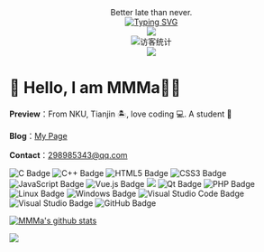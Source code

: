 <div align="center">
    Better late than never.


  <!-- dynamic typing effect 动态打字效果 -->

  <div align="center">
    <a href="https://github.com/MMMayongtian">
      <img src="https://readme-typing-svg.demolab.com?font=Fira+Code&pause=1000&width=435&lines=	
printf(%22hello%2C%20world\n%22)%3B;I'm MMMa!&center=true&size=27" alt="Typing SVG" />
    </a>
  </div>
  <!-- knock code pictures 敲代码的图片 -->
  <img src="https://cdn.jsdelivr.net/gh/MMMayongtian/MMMayongtian/assets/images/coding.gif" /><br>

  <!-- profile logo 个人资料徽标 -->

  <div align="center">
    <!-- visitor statistics logo 访客数统计徽标 -->
    <img src="https://visitor-badge.glitch.me/badge?page_id=MMMayongtian" alt="访客统计" />
  </div>

  <!-- Snake Code Contribution Map 贪吃蛇代码贡献图 -->
  <img src="https://cdn.jsdelivr.net/gh/MMMayongtian/MMMayongtian/profile-snake-contrib/github-contribution-grid-snake-dark.svg" />

</div>

# 🙋 Hello, I am MMMa👏🏻



**Preview**：From NKU, Tianjin 🏝, love coding :computer:. A student 🏫

**Blog**：[My Page](https://mmmayongtian.github.io/wanwan/)

**Contact**：298985343@qq.com



![C Badge](https://img.shields.io/badge/C-A8B9CC?logo=c&logoColor=fff&style=flat)
![C++ Badge](https://img.shields.io/badge/C%2B%2B-00599C?logo=cplusplus&logoColor=fff&style=flat)
![HTML5 Badge](https://img.shields.io/badge/HTML5-E34F26?logo=html5&logoColor=fff&style=flat)
![CSS3 Badge](https://img.shields.io/badge/CSS3-1572B6?logo=css3&logoColor=fff&style=flat)
![JavaScript Badge](https://img.shields.io/badge/JavaScript-F7DF1E?logo=javascript&logoColor=000&style=flat)
![Vue.js Badge](https://img.shields.io/badge/Vue.js-4FC08D?logo=vuedotjs&logoColor=fff&style=flat)
![](https://img.shields.io/badge/python-3.9-orange?style=for-the—badge&logo=python&logoColor=orange)
![Qt Badge](https://img.shields.io/badge/Qt-41CD52?logo=qt&logoColor=fff&style=flat)
![PHP Badge](https://img.shields.io/badge/PHP-777BB4?logo=php&logoColor=fff&style=flat)
![Linux Badge](https://img.shields.io/badge/Linux-FCC624?logo=linux&logoColor=000&style=flat)
![Windows Badge](https://img.shields.io/badge/Windows-0078D6?logo=windows&logoColor=fff&style=flat)
![Visual Studio Code Badge](https://img.shields.io/badge/Visual%20Studio%20Code-007ACC?logo=visualstudiocode&logoColor=fff&style=flat)
![Visual Studio Badge](https://img.shields.io/badge/Visual%20Studio-5C2D91?logo=visualstudio&logoColor=fff&style=flat)
![GitHub Badge](https://img.shields.io/badge/GitHub-181717?logo=github&logoColor=fff&style=flat)

<a href="https://github.com/mmmayongtian"><img align="center" src="https://github-readme-stats.vercel.app/api?username=mmmayongtian&show_icons=true&include_all_commits=true&theme=vue&hide_border=true" alt="MMMa's github stats" /></a> 

<a href="https://github.com/mmmayongtian"><img align="center" src="https://github-readme-stats.vercel.app/api/top-langs/?username=mmmayongtian&layout=compact&theme=vue&hide_border=true" /></a>

